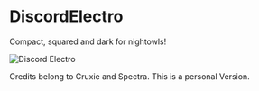 # DiscordElectro

Compact, squared and dark for nightowls!

![Discord Electro](https://i.imgur.com/Yyy7nIn.png)


Credits belong to Cruxie and Spectra. This is a personal Version.
